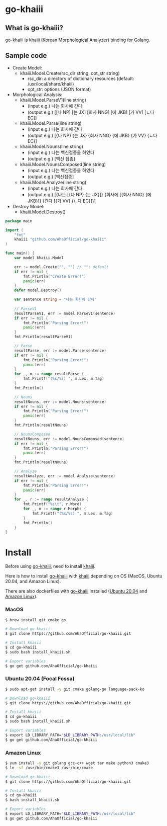 # go-khaiii

## What is go-khaiii?

[go-khaiii](https://github.com/AhaOfficial/go-khaiii) is [khaiii](https://github.com/kakao/khaiii) (Korean Morphological Analyzer) binding for Golang.

## Sample code

- Create Model:
    - khaiii.Model.Create(rsc_dir string, opt_str string)
        - rsc_dir: a directory of dictionary resources (default: /usr/local/share/khaiii)
        - opt_str: options (JSON format)
- Morphological Analysis:
    - khaiii.Model.ParseV1(line string)
        - (input e.g.) 나는 회사에 간다
        - (output e.g.)
        [[나 NP] [는 JX] [회사 NNG] [에 JKB] [가 VV] [ㄴ다 EC]]
	- khaiii.Model.Parse(line string)
        - (input e.g.) 나는 회사에 간다
        - (output e.g.)
        [{나 NP} {는 JX} {회사 NNG} {에 JKB} {가 VV} {ㄴ다 EC}]
	- khaiii.Model.Nouns(line string)
        - (input e.g.) 나는 백신접종을 하였다
        - (output e.g.)
        [백신 접종]
	- khaiii.Model.NounsComposed(line string)
        - (input e.g.) 나는 백신접종을 하였다
        - (output e.g.)
        [백신접종]
	- khaiii.Model.Analyze(line string)
        - (input e.g.) 나는 회사에 간다
        - (output e.g.)
        [{나는 [{나 NP} {는 JX}]} {회사에 [{회사 NNG} {에 JKB}]} {간다 [{가 VV} {ㄴ다 EC}]}]
- Destroy Model:
    - khaiii.Model.Destroy()

```go
package main

import (
	"fmt"
	khaiii "github.com/AhaOfficial/go-khaiii"
)

func main() {
	var model khaiii.Model

	err := model.Create("", "") // "": default
	if err != nil {
		fmt.Println("Create Error!")
		panic(err)
	}
	defer model.Destroy()

	var sentence string = "나는 회사에 간다"
	
	// ParseV1
	resultParseV1, err := model.ParseV1(sentence)
	if err != nil {
		fmt.Println("Parsing Error!")
		panic(err)
	}
	fmt.Println(resultParseV1)

	// Parse
	resultParse, err := model.Parse(sentence)
	if err != nil {
		fmt.Println("Parsing Error!")
		panic(err)
	}
	for _, m := range resultParse {
		fmt.Printf("(%s/%s) ", m.Lex, m.Tag)
	}
	fmt.Println()

	// Nouns
	resultNouns, err := model.Nouns(sentence)
	if err != nil {
		fmt.Println("Parsing Error!")
		panic(err)
	}
	fmt.Println(resultNouns)

	// NounsComposed
	resultNouns, err := model.NounsComposed(sentence)
	if err != nil {
		fmt.Println("Parsing Error!")
		panic(err)
	}
	fmt.Println(resultNouns)

	// Analyze
	resultAnalyze, err := model.Analyze(sentence)
	if err != nil {
		fmt.Println("Parsing Error!")
		panic(err)
	}
	for _, r := range resultAnalyze {
		fmt.Printf("%s\t", r.Word)
		for _, m := range r.Morphs {
			fmt.Printf("(%s/%s) ", m.Lex, m.Tag)
		}
		fmt.Println()
	}
}
```

# Install

Before using [go-khaiii](https://github.com/AhaOfficial/go-khaiii), need to install [khaiii](https://github.com/kakao/khaiii).

Here is how to install [go-khaiii](https://github.com/AhaOfficial/go-khaiii) with [khaiii](https://github.com/kakao/khaiii) depending on OS (MacOS, Ubuntu 20.04, and Amazon Linux).

There are also dockerfiles with [go-khaiii](https://github.com/AhaOfficial/go-khaiii) installed ([Ubuntu 20.04](https://github.com/AhaOfficial/go-khaiii/blob/main/docker/ubuntu/Dockerfile) and [Amazon Linux](https://github.com/AhaOfficial/go-khaiii/blob/main/docker/amazonlinux/Dockerfile)).

### MacOS

```bash
$ brew install git cmake go

# Download go-khaiii
$ git clone https://github.com/AhaOfficial/go-khaiii.git

# Install khaiii
$ cd go-khaiii
$ sudo bash install_khaiii.sh

# Export variables
$ go get github.com/AhaOfficial/go-khaiii
```

### Ubuntu 20.04 (Focal Fossa)

```bash
$ sudo apt-get install -y git cmake golang-go language-pack-ko

# Download go-khaiii
$ git clone https://github.com/AhaOfficial/go-khaiii.git

# Install khaiii
$ cd go-khaiii
$ sudo bash install_khaiii.sh

# Export variables
$ export LD_LIBRARY_PATH="$LD_LIBRARY_PATH:/usr/local/lib"
$ go get github.com/AhaOfficial/go-khaiii
```

### Amazon Linux

```bash
$ yum install -y git golang gcc-c++ wget tar make python3 cmake3
$ ln -sf /usr/bin/cmake3 /usr/bin/cmake

# Download go-khaiii
$ git clone https://github.com/AhaOfficial/go-khaiii.git

# Install khaiii
$ cd go-khaiii
$ bash install_khaiii.sh

# Export variables
$ export LD_LIBRARY_PATH="$LD_LIBRARY_PATH:/usr/local/lib"
$ go get github.com/AhaOfficial/go-khaiii
```
